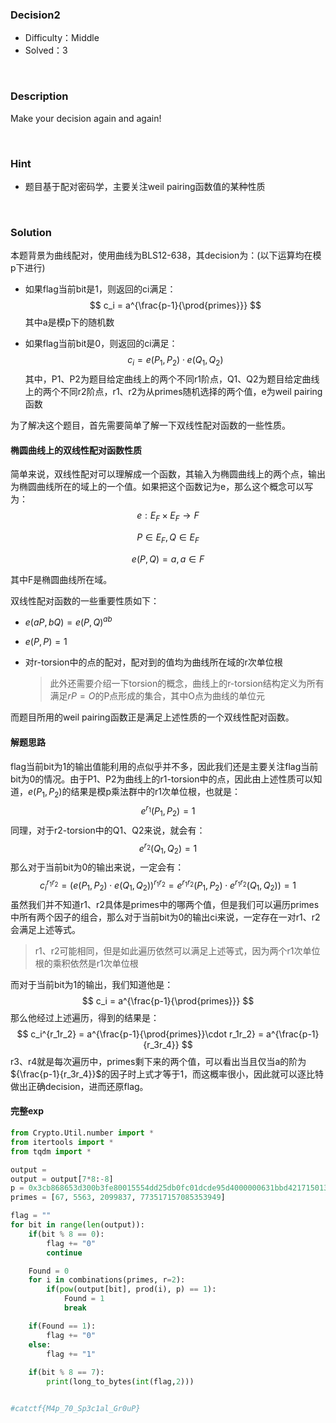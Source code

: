 ### Decision2

+ Difficulty：Middle
+ Solved：3

<br/>

### Description

Make your decision again and again!

<br/>

### Hint

+ 题目基于配对密码学，主要关注weil pairing函数值的某种性质

<br/>

### Solution

本题背景为曲线配对，使用曲线为BLS12-638，其decision为：(以下运算均在模p下进行)

+ 如果flag当前bit是1，则返回的ci满足：
  $$
  c_i = a^{\frac{p-1}{\prod{primes}}}
  $$
  其中a是模p下的随机数

+ 如果flag当前bit是0，则返回的ci满足：
  $$
  c_i = e(P_1,P_2) \cdot e(Q_1,Q_2)
  $$
  其中，P1、P2为题目给定曲线上的两个不同r1阶点，Q1、Q2为题目给定曲线上的两个不同r2阶点，r1、r2为从primes随机选择的两个值，e为weil pairing函数

为了解决这个题目，首先需要简单了解一下双线性配对函数的一些性质。

#### 椭圆曲线上的双线性配对函数性质

简单来说，双线性配对可以理解成一个函数，其输入为椭圆曲线上的两个点，输出为椭圆曲线所在的域上的一个值。如果把这个函数记为e，那么这个概念可以写为：
$$
e : E_F \times E_F \rightarrow F
$$

$$
P \in E_F,Q \in E_F
$$

$$
e(P,Q) = a ,a\in F
$$

其中F是椭圆曲线所在域。

双线性配对函数的一些重要性质如下：

+ $e(aP,bQ) = e(P,Q)^{ab}$

+ $e(P,P) = 1$

+ 对r-torsion中的点的配对，配对到的值均为曲线所在域的r次单位根

  > 此外还需要介绍一下torsion的概念，曲线上的r-torsion结构定义为所有满足$rP = O$的P点形成的集合，其中O点为曲线的单位元

而题目所用的weil pairing函数正是满足上述性质的一个双线性配对函数。

#### 解题思路

flag当前bit为1的输出值能利用的点似乎并不多，因此我们还是主要关注flag当前bit为0的情况。由于P1、P2为曲线上的r1-torsion中的点，因此由上述性质可以知道，$e(P_1,P_2)$的结果是模p乘法群中的r1次单位根，也就是：
$$
e^{r_1}(P_1,P_2) = 1
$$
同理，对于r2-torsion中的Q1、Q2来说，就会有：
$$
e^{r_2}(Q_1,Q_2) = 1
$$
那么对于当前bit为0的输出来说，一定会有：
$$
c_i^{r_1r_2} = (e(P_1,P_2) \cdot e(Q_1,Q_2))^{r_1r_2} = e^{r_1r_2}(P_1,P_2) \cdot  e^{r_1r_2}(Q_1,Q_2)) = 1
$$
虽然我们并不知道r1、r2具体是primes中的哪两个值，但是我们可以遍历primes中所有两个因子的组合，那么对于当前bit为0的输出ci来说，一定存在一对r1、r2会满足上述等式。

> r1、r2可能相同，但是如此遍历依然可以满足上述等式，因为两个r1次单位根的乘积依然是r1次单位根

而对于当前bit为1的输出，我们知道他是：
$$
c_i = a^{\frac{p-1}{\prod{primes}}}
$$
那么他经过上述遍历，得到的结果是：
$$
c_i^{r_1r_2} = a^{\frac{p-1}{\prod{primes}}\cdot r_1r_2} = a^{\frac{p-1}{r_3r_4}}
$$
r3、r4就是每次遍历中，primes剩下来的两个值，可以看出当且仅当a的阶为${\frac{p-1}{r_3r_4}}$的因子时上式才等于1，而这概率很小，因此就可以逐比特做出正确decision，进而还原flag。

#### 完整exp

```python
from Crypto.Util.number import *
from itertools import *
from tqdm import *

output = 
output = output[7*8:-8]
p = 0x3cb868653d300b3fe80015554dd25db0fc01dcde95d4000000631bbd421715013955555555529c005c75d6c2ab00000000000ac79600d2abaaaaaaaaaaaaaa93eaf3ff000aaaaaaaaaaaaaaabeab000b
primes = [67, 5563, 2099837, 773517157085353949]

flag = ""
for bit in range(len(output)):
    if(bit % 8 == 0):
        flag += "0"
        continue

    Found = 0
    for i in combinations(primes, r=2):
        if(pow(output[bit], prod(i), p) == 1):
            Found = 1
            break

    if(Found == 1):
        flag += "0"
    else:
        flag += "1"
    
    if(bit % 8 == 7):
        print(long_to_bytes(int(flag,2)))


#catctf{M4p_70_Sp3c1al_Gr0uP}
```

